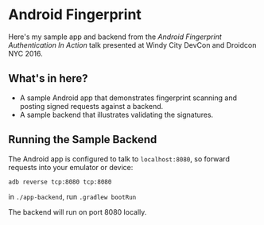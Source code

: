 # Android Fingerprint

Here's my sample app and backend from the _Android Fingerprint Authentication In Action_ talk presented at 
Windy City DevCon and Droidcon NYC 2016.

## What's in here?

* A sample Android app that demonstrates fingerprint scanning and posting signed requests against a backend.
* A sample backend that illustrates validating the signatures. 

## Running the Sample Backend

The Android app is configured to talk to `localhost:8080`, so forward requests into your emulator or device:

`adb reverse tcp:8080 tcp:8080`

in `./app-backend`, run `.gradlew bootRun`

The backend will run on port 8080 locally.

